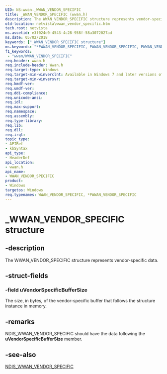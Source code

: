 ```yaml
---
UID: NS:wwan._WWAN_VENDOR_SPECIFIC
title: _WWAN_VENDOR_SPECIFIC (wwan.h)
description: The WWAN_VENDOR_SPECIFIC structure represents vendor-specific data.
old-location: netvista\wwan_vendor_specific.htm
tech.root: netvista
ms.assetid: e3f024d0-4543-4c28-958f-58a3072027ad
ms.date: 05/02/2018
keywords: ["_WWAN_VENDOR_SPECIFIC structure"]
ms.keywords: "*PWWAN_VENDOR_SPECIFIC, PWWAN_VENDOR_SPECIFIC, PWWAN_VENDOR_SPECIFIC structure pointer [Network Drivers Starting with Windows Vista], WWAN_VENDOR_SPECIFIC, WWAN_VENDOR_SPECIFIC structure [Network Drivers Starting with Windows Vista], WwanRef_9261cb07-079e-4266-8358-fff73af8c31a.xml, _WWAN_VENDOR_SPECIFIC, netvista.wwan_vendor_specific, wwan/PWWAN_VENDOR_SPECIFIC, wwan/WWAN_VENDOR_SPECIFIC"
f1_keywords:
 - "wwan/WWAN_VENDOR_SPECIFIC"
req.header: wwan.h
req.include-header: Wwan.h
req.target-type: Windows
req.target-min-winverclnt: Available in Windows 7 and later versions of Windows.
req.target-min-winversvr: 
req.kmdf-ver: 
req.umdf-ver: 
req.ddi-compliance: 
req.unicode-ansi: 
req.idl: 
req.max-support: 
req.namespace: 
req.assembly: 
req.type-library: 
req.lib: 
req.dll: 
req.irql: 
topic_type:
- APIRef
- kbSyntax
api_type:
- HeaderDef
api_location:
- wwan.h
api_name:
- WWAN_VENDOR_SPECIFIC
product:
- Windows
targetos: Windows
req.typenames: WWAN_VENDOR_SPECIFIC, *PWWAN_VENDOR_SPECIFIC
---
```


# _WWAN_VENDOR_SPECIFIC structure


## -description


The WWAN_VENDOR_SPECIFIC structure represents vendor-specific data.


## -struct-fields




### -field uVendorSpecificBufferSize

The size, in bytes, of the vendor-specific buffer that follows the structure instance in
     memory.


## -remarks



NDIS_WWAN_VENDOR_SPECIFIC should have the data following the 
    <b>uVendorSpecificBufferSize</b> member.




## -see-also




<a href="https://docs.microsoft.com/windows-hardware/drivers/ddi/ndiswwan/ns-ndiswwan-_ndis_wwan_vendor_specific">NDIS_WWAN_VENDOR_SPECIFIC</a>
 

 

